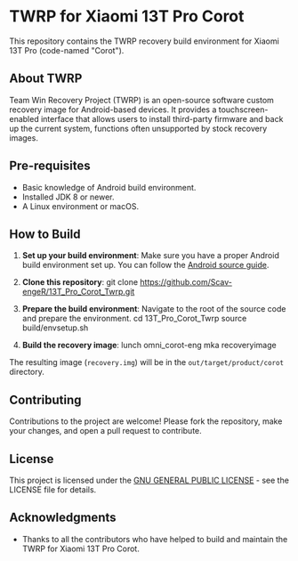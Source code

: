 # TWRP for Xiaomi 13T Pro Corot

This repository contains the TWRP recovery build environment for Xiaomi 13T Pro (code-named "Corot").

## About TWRP

Team Win Recovery Project (TWRP) is an open-source software custom recovery image for Android-based devices. It provides a touchscreen-enabled interface that allows users to install third-party firmware and back up the current system, functions often unsupported by stock recovery images.

## Pre-requisites

- Basic knowledge of Android build environment.
- Installed JDK 8 or newer.
- A Linux environment or macOS.

## How to Build

1. **Set up your build environment**: 
   Make sure you have a proper Android build environment set up. You can follow the [Android source guide](https://source.android.com/setup/build/initializing).

2. **Clone this repository**:
git clone https://github.com/Scav-engeR/13T_Pro_Corot_Twrp.git


3. **Prepare the build environment**:
Navigate to the root of the source code and prepare the environment.
cd 13T_Pro_Corot_Twrp
source build/envsetup.sh


4. **Build the recovery image**:
lunch omni_corot-eng
mka recoveryimage


The resulting image (`recovery.img`) will be in the `out/target/product/corot` directory.

## Contributing

Contributions to the project are welcome! Please fork the repository, make your changes, and open a pull request to contribute.

## License

This project is licensed under the [GNU GENERAL PUBLIC LICENSE](LICENSE) - see the LICENSE file for details.

## Acknowledgments

- Thanks to all the contributors who have helped to build and maintain the TWRP for Xiaomi 13T Pro Corot.
